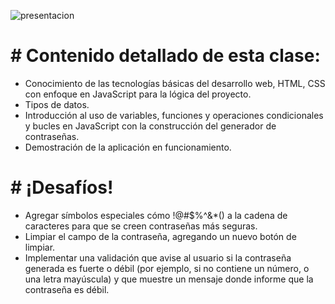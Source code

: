 ![presentacion](https://github.com/user-attachments/assets/14c9cbc8-e07a-4362-a17d-28edcffe9004)

# # Contenido detallado de esta clase:
- Conocimiento de las tecnologías básicas del desarrollo web, HTML, CSS con enfoque en JavaScript para la lógica del proyecto.
- Tipos de datos.
- Introducción al uso de variables, funciones y operaciones condicionales y bucles en JavaScript con la construcción del generador de contraseñas.
- Demostración de la aplicación en funcionamiento.

# # ¡Desafíos!
- Agregar símbolos especiales cómo !@#$%^&*() a la cadena de caracteres para que se creen contraseñas más seguras.
- Limpiar el campo de la contraseña, agregando un nuevo botón de limpiar.
- Implementar una validación que avise al usuario si la contraseña generada es fuerte o débil (por ejemplo, si no contiene un número, o una letra mayúscula) y que muestre un mensaje donde informe que la contraseña es débil.
